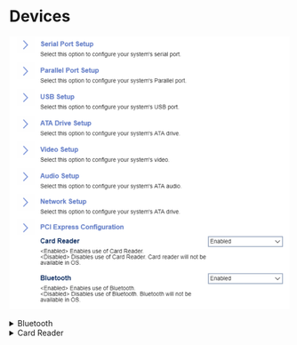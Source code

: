 # Devices #

![](./img/thinkcenter_devices.png)

<details><summary>Bluetooth</summary>

Options:

1.  **Enabled** - Default.
1.	Disabled - disables Bluetooth connections. Bluetooth will not be available in the OS.

| WMI Setting name | Values | Locked by SVP |
|:---|:---|:---|
| Bluetooth  | Disabled, Enabled | yes |

</details>

<details><summary>Card Reader</summary>

Options:

1.  **Enabled** - Default.
1.  Disabled - disables card reader.

<!-- NO WMI -->

<!-- MODEL: S only -->

</details>
